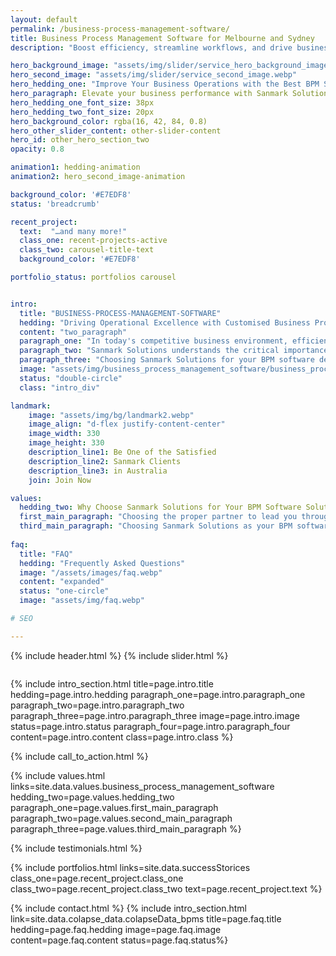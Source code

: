 ```yaml
---
layout: default
permalink: /business-process-management-software/
title: Business Process Management Software for Melbourne and Sydney
description: "Boost efficiency, streamline workflows, and drive business growth with Sanmark Solutions&#039; Business Process Management Software for Melbourne and Sydney."

hero_background_image: "assets/img/slider/service_hero_background_image.webp.webp"
hero_second_image: "assets/img/slider/service_second_image.webp"
hero_hedding_one: "Improve Your Business Operations with the Best BPM Software Development by Sanmark Solutions"
hero_paragraph: Elevate your business performance with Sanmark Solutions' cutting-edge Business Process Management Software. Designed to perfect your workflows and enhance overall productivity, our tailor-made solutions bring automation, innovation, and efficiency to your fingertips. Choose Sanmark Solutions and step into a world of seamless business operations.
hero_hedding_one_font_size: 38px
hero_hedding_two_font_size: 20px
hero_background_color: rgba(16, 42, 84, 0.8)
hero_other_slider_content: other-slider-content
hero_id: other_hero_section_two
opacity: 0.8

animation1: hedding-animation
animation2: hero_second_image-animation

background_color: '#E7EDF8'
status: 'breadcrumb' 

recent_project: 
  text:  "…and many more!"
  class_one: recent-projects-active
  class_two: carousel-title-text
  background_color: '#E7EDF8'

portfolio_status: portfolios carousel


intro:
  title: "BUSINESS-PROCESS-MANAGEMENT-SOFTWARE"
  hedding: "Driving Operational Excellence with Customised Business Process Management Software"
  content: "two_paragraph"
  paragraph_one: "In today's competitive business environment, efficient process management is key to staying ahead. This is where Business Process Management (BPM) software plays an integral role. BPM software streamlines your operations, enhances productivity, and drives down costs by eliminating inefficiencies. Key features such as real-time monitoring, automation, scalability, and easy integration with existing systems make BPM software a vital tool in the quest for business efficiency." 
  paragraph_two: "Sanmark Solutions understands the critical importance of effective process management and brings to the table a comprehensive suite of BPM tools tailored to your specific business needs. We provide specialised BPM software with years of experience and knowledge that is not only effective and dependable but also simple to use. Our software gives organisations the flexibility they need in the constantly shifting market environment by assisting them in quickly adapting to changes."
  paragraph_three: "Choosing Sanmark Solutions for your BPM software development requirement means choosing a partner that is committed to your business’ success. We're offering a partnership rather than just a service. To ensure that our BPM software continues to advance your company, we work hard to comprehend your particular business demands, create specialised solutions, and offer continuing support.  Partner with Sanmark Solutions and step into a world of improved business operations and potential growth."
  image: "assets/img/business_process_management_software/business_process_management_software.webp"
  status: "double-circle"
  class: "intro_div"

landmark:
    image: "assets/img/bg/landmark2.webp"
    image_align: "d-flex justify-content-center"
    image_width: 330
    image_height: 330
    description_line1: Be One of the Satisfied
    description_line2: Sanmark Clients
    description_line3: in Australia
    join: Join Now

values:
  hedding_two: Why Choose Sanmark Solutions for Your BPM Software Solution Requirement in Melbourne and Sydney
  first_main_paragraph: "Choosing the proper partner to lead you through your digital transformation journey is essential in a company environment that is always changing. Sanmark Solutions is more than simply a provider of BPM software; we are a group of passionate experts committed to assisting you in achieving operational excellence and company expansion. Here are the top reasons why partnering with Sanmark Solutions is the key to unlocking your business potential."
  third_main_paragraph: "Choosing Sanmark Solutions as your BPM software provider means choosing a partner who is dedicated to your success. We not only bring the best of technology and expertise to the table, but also a commitment to a lasting partnership that is focused on your growth. Discover the Sanmark difference and elevate your business processes to new heights of efficiency and effectiveness. Together, we can transform your business and guide you towards a future of unlimited potential."
  
faq:
  title: "FAQ"
  hedding: "Frequently Asked Questions"
  image: "/assets/images/faq.webp"
  content: "expanded"
  status: "one-circle"
  image: "assets/img/faq.webp"

# SEO

---
```


{% include header.html %}
{% include slider.html %}

<div style="margin-top:-50px; background-color:{{page.background_color}};" >
    <div style="height:50px"></div>
    </div>

{% include intro_section.html  title=page.intro.title hedding=page.intro.hedding
      paragraph_one=page.intro.paragraph_one paragraph_two=page.intro.paragraph_two paragraph_three=page.intro.paragraph_three image=page.intro.image status=page.intro.status paragraph_four=page.intro.paragraph_four content=page.intro.content class=page.intro.class %}

{% include call_to_action.html %}

{% include values.html links=site.data.values.business_process_management_software hedding_two=page.values.hedding_two paragraph_one=page.values.first_main_paragraph paragraph_two=page.values.second_main_paragraph paragraph_three=page.values.third_main_paragraph %}

{% include testimonials.html %}

{% include portfolios.html links=site.data.successStorices class_one=page.recent_project.class_one class_two=page.recent_project.class_two text=page.recent_project.text %}

{% include contact.html %}
{% include intro_section.html link=site.data.colapse_data.colapseData_bpms title=page.faq.title hedding=page.faq.hedding image=page.faq.image content=page.faq.content status=page.faq.status%}

<script>
  $(document).ready(function () {
      var owl1 = $('#carouselOne .owl-carousel'); // Target the first carousel
      owl1.owlCarousel();
      $('#carouselOne .customNextBtn').click(function () { // Target the next button of the first carousel
          owl1.trigger('next.owl.carousel');
      });
      $('#carouselOne .customPrevBtn').click(function () { // Target the previous button of the first carousel
          owl1.trigger('prev.owl.carousel', [300]);
      });
  });

  $(document).ready(function () {
      var owl2 = $('#carouselTwo .owl-carousel'); // Target the second carousel
      owl2.owlCarousel();
      $('#carouselTwo .customNextBtn').click(function () { // Target the next button of the second carousel
          owl2.trigger('next.owl.carousel');
      });
      $('#carouselTwo .customPrevBtn').click(function () { // Target the previous button of the second carousel
          owl2.trigger('prev.owl.carousel', [300]);
      });
  });

  function setCardHeights() {
      // Reset card heights
      $('.value-card').height('auto');

      // Initialize variables
      let maxHeight = 0;

      // Find the maximum height among the cards
      $('.value-card').each(function () {
        const cardHeight = $(this).outerHeight();
        maxHeight = Math.max(maxHeight, cardHeight);
      });

      // Set the maximum height to all the cards
      $('.value-card').height(maxHeight);
    }

    // Call the function initially and on window resize
    $(window).on('load resize', function () {
      setCardHeights();
    });

  $(document).ready(function() {
    $("#owl-demo").owlCarousel({
    autoPlay: 3000, //Set AutoPlay to 3 seconds
    items : 4,
    itemsDesktop : [1199,3],
    itemsDesktopSmall : [979,3]
  });
});
</script>
